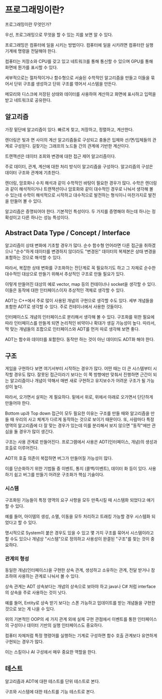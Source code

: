 # 프로그래밍이란?

프로그래밍이란 무엇인가?

우선, 프로그래밍으로 무엇을 할 수 있는 지를 보면 알 수 있다.

프로그래밍은 컴퓨터에 일을 시키는 방법이다.
컴퓨터에 일을 시키려면 컴퓨터란 실행 기계에 명령을 전달해야 한다.

컴퓨터는 저장소와 CPU를 갖고 있고 네트워크를 통해 통신할 수 있으며
GPU를 통해 화면에 뭔가를 표시할 수 있다.

세부적으로는 절차적이거나 함수형으로 서술된 수학적인 알고리즘을
만들고 이들을 묶어서 단위 구조를 생성하고 단위 구조를 엮어서
시스템을 만든다.

메모리와 디스크에 저장된 상태와 데이터를 사용하여 계산하고
화면에 표시하고 입력을 받고 네트워크로 공유한다.

## 알고리즘

가장 밑단에 알고리즘이 있다. 빠르게 찾고, 저장하고, 정렬하고, 계산한다.

렌더링은 빛과 면 사이의 계산 알고리즘들로 구성되고
충돌은 입체와 선/면/입체들의 관계로 구성된다.
길찾기는 그래프의 노드들 간의 관계에 기반한 계산이다.

트랜잭션은 데이터 조회와 변경에 대한 접근 제어 알고리즘이다.

주로 데이터, 관계, 계산에 대한 처리 방식이 알고리즘을 구성하다.
알고리즘의 구성은 데이터 구조와 관계에 기초한다.

렌더링, 암호화나 수치 해석과 같이 수학적인 바탕이 필요한 경우가 많다.
수학은 렌더링과 같이 해석적이거나 트랜잭션이나 암호화와 같이 대수적인 경우로
나눠서 생각해 볼 수 있는데 수학이 해석적으로 시작하고 대수적으로
발전하는 형식이니 마찬가지로 발전을 만들어 볼 수 있다.

알고리즘은 증명되어야 한다. 기본적인 특성이다. 두 가지를 증명해야 하는데
하나는 정확성이고 다른 하나는 성능 특성이다.

## Abstract Data Type / Concept / Interface

알고리즘이 상태 변화에 기초할 경우가 많다. 순수 함수형 언어라면
다른 접근을 취하겠으나 "순수"하게 데이터를 변경하지 않더라도
"변경된" 데이터의 복제본은 상태 변경을 포함하는 것으로 해석할 수 있다.

따라서, 복잡한 상태 변화를 구조화하는 전단계로 꼭 필요하기도 하고
그 자체로 순수한 대수적인 대상으로 만들기 위해서 추상적인
구조로 만들 필요가 있다.

이렇게 만들어진 대상의 예로 vector, map 등의 컨테이너나 socket을 생각할 수 있다.
이들은 동작에 대한 인터페이스이자 추상적인 객체로 생각할 수 있다.

ADT는 C++에서 주로 많이 사용된 개념의 구현으로 생각할 수도 있다.
세부 개념들을 포함한 ADT로 생각할 수 있다. 주로 컨테이너에서 사용한 것들이다.

인터페이스도 개념의 인터페이스로 분리해서 생각해 볼 수 있다.
구조화를 위한 필요에 따라 인터페이스를 만들게 되면 논리적인 비약이나
확대가 생길 가능성이 높다. 따라서, 딱 맞는 개념들의 조합으로
인터페이스와 ADT를 먼저 따로 생각해 보면 좋다.

ADT는 함수와 데이터를 포함한다. 동작만 하는 것이 아닌 데이터도
ADT화 해야 한다.

## 구조

게임을 구현하다 보면 여기서부터 시작하는 경우가 많다. 어떤 때는
더 큰 시스템부터 시작할 경우도 많다. 잘못된 접근이라기 보다는
이 쪽 방향에만 맞춰서 진행하면 근간이 되는 알고리즘이나 개념이
약해서 매번 새로 구현하고 유지보수가 어려운 구조가 될 가능성이 높다.

따라서, 오가면서 살피는 게 필요하다. 밑에서 위로, 위에서 아래로
오가면서 단단하게 만들어야 한다.

Bottom up과 Top down 접근이 모두 필요한 이유는 구조를 만들 때와
알고리즘을 만들 때 우리의 사고 체계가 다르게 동작하는 것으로 보이기 때문이다.
또, 사람마다 특정 영역의 알고리즘에 더 잘 맞는 경우가 있는데
이를 분리해서 보지 않으면 "동작"에만 관심을 둘 경우가 많이 생긴다.

구조는 사용 관계로 만들어진다. 프로그램에서 사용은
ADT(인터페이스, 개념)의 생성과 호출로 이루어진다.

ADT의 호출 의존이 복잡하면 버그가 만들어질 가능성이 많다.

이를 단순화하기 위한 기법들 중 이벤트, 통지 (콜백/이벤트), 데이터 화
등이 있다. 사용하기 쉽고 버그를 만들기 어려운 구조화가 핵심 기술이다.

### 시스템

구조화된 기능들이 특정 영역의 요구 사항을 모두 만족시킬 때
시스템화 되었다고 얘기할 수 있다.

예를 들어, 아이템의 생성, 소멸, 이동을 모두 처리하고 트래킹 가능할 경우
시스템화 되었다고 할 수 있다.

명시적으로 System이 붙은 경우도 있을 수 있고 몇 가지 구조를 묶어서
시스템이라고 할 수도 있으나 개념상 "시스템"으로 정의하고
사용성이 완결된 "구조"를 찾는 것이 중요하다.

### 관계의 형성

동일한 개념(인터페이스)을 구현한 상속 관계, 생성하고 소유하는 관계,
전달 받거나 참조하여 사용하는 관계로 나눠서 볼 수 있다.

상속 관계는 ADT 상속보다는 개념의 상속으로 보아야 하고
java나 C# 처럼 interface의 상속을 주로 사용하는 것이 낫다.

예를 들어, Entity로 상속 받기 보다는 스폰 가능하고 업데이트를 받는
개념들을 구현한 것으로 보는 게 나을 수 있다.

위의 기본적인 OOP의 세 가지 관계 외에 실제 구현 관점에서
이벤트를 통한 인터페이스의 구성이나 데이터 기반의 실행 인터페이스도 중요하다.

컴퓨터 자체처럼 특정 명령어를 실행하는 기계로 구성하면
함수 호출 관계보다 유연하게 구현되는 경우가 많다.

이는 스킬이나 AI 구성에서 매우 중요한 역할을 한다. 

## 테스트

알고리즘과 ADT에 대한 테스트를 단위 테스트로 본다.

구조와 시스템에 대한 테스트를 기능 테스트로 본다.
